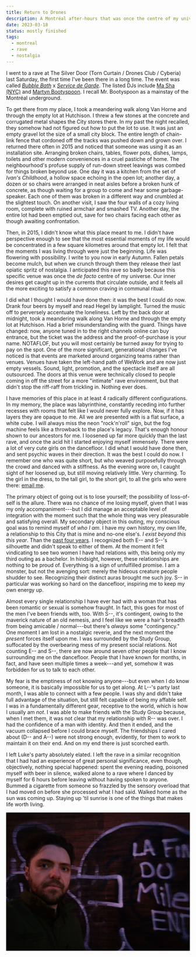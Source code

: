 ```yaml
---
title: Return to Drones
description: A Montréal after-hours that was once the centre of my universe.
date: 2023-03-18
status: mostly finished
tags:
  - montreal
  - rave
  - nostalgia
---
```


I went to a rave at The Silver Door (Torn Curtain / Drones Club / Cyberia) last Saturday, the first time I've been there in a long time. The event was called [*Bubble Bath*](https://www.instagram.com/bubblebathmtl/) x [*Service de Garde*](https://www.instagram.com/servicedegarde/). The listed DJs include [Ma Sha (NYC)](https://soundcloud.com/masha-ny) and [Martyn Bootyspoon](https://soundcloud.com/mbootyspoon). I recall Mr. Bootyspoon as a mainstay of the Montréal underground.

To get there from my place, I took a meandering walk along Van Horne and through the empty lot at Hutchison. I threw a few stones at the concrete and corrugated metal shapes the City stores there. In my past the night recalled, they somehow had not figured out how to put the lot to use. It was just an empty gravel lot the size of a small city block. The entire length of chain-link fence that cordoned off the tracks was pushed down and grown over. I returned there often in 2015 and noticed that someone was using it as an installation site. Arranging broken chairs, tables, flower pots, dishes, lamps, toilets and other modern conveniences in a cruel pastiche of home. The neighbourhood's profuse supply of run-down street leavings was combed for things broken beyond use. One day it was a kitchen from the set of *Ivan's Childhood*, a hollow space echoing in the open lot; another day, a dozen or so chairs were arranged in neat aisles before a broken hunk of concrete, as though waiting for a group to come and hear some garbage-speaker. Each one of them was broken in a different way and crumbled at the slightest touch. On another visit, I saw the four walls of a cozy living room, complete with ruined armchair and smashed TV. Another day, the entire lot had been emptied out, save for two chairs facing each other as though awaiting confrontation.

Then, in 2015, I didn't know what this place meant to me. I didn't have perspective enough to see that the most essential moments of my life would be concentrated in a few square kilometres around that empty lot. I felt that the moments I was living through were just the beginning. Life was flowering with possibility. I write to you now in early Autumn. Fallen petals become mulch, but when we crunch through them they release their last opiatic spritz of nostalgia. I anticipated this rave so badly because this specific venue was once the *de facto* centre of my universe. Our inner desires get caught up in the currents that circulate outside, and it feels all the more exciting to satisfy a common craving in communal ritual. 

I did what I thought I would have done then: it was the best I could do now. Drank four beers by myself and read Hegel by lamplight. Turned the music off to perversely accentuate the loneliness. Left by the back door at midnight, took a meandering walk along Van Horne and through the empty lot at Hutchison. Had a brief misunderstanding with the guard. Things have changed: now, anyone tuned in to the right channels online can buy entrance, but the ticket was the address and the proof-of-purchase is your name. NOTAFLOF, but you will most certainly be turned away for trying to pay on the spot. One of the more significant, generational changes I've noticed is that events are marketed around organizing teams rather than venues. Venues have taken the left-hand path of WeWork and are now just empty vessels. Sound, light, promotion, and the spectacle itself are all outsourced. The doors at this venue were technically closed to people coming in off the street for a more "intimate" rave environment, but that didn't stop the riff-raff from trickling in. Nothing ever does.

I have memories of this place in at least 4 radically different configurations. In my memory, the place was labyrinthine, constantly receding into further recesses with rooms that felt like I would never fully explore. Now, if it has layers they are opaque to me. All we are presented with is a flat surface, a white cube. I will always miss the neon "rock'n'roll" sign, but the fog machine feels like a throwback to the place's legacy. That's enough honour shown to our ancestors for me. I loosened up far more quickly than the last rave, and once the acid hit I started enjoying myself immensely. There were a lot of very cute girls on the dancefloor. I did what I would have done then, and sent psychic waves in their direction. It was the best I could do now. I remember one who was quite short, but who weaved purposefully through the crowd and danced with a stiffness. As the evening wore on, I caught sight of her loosened up, but still moving relatively little. Very charming. To the girl in the dress, to the tall girl, to the short girl, to all the girls who were there: [email me](/links#contact).

The primary object of going out is to lose yourself; the possibility of loss-of-self is the allure. There was no chance of me losing myself, given that I was my only accompaniment---but I did manage an acceptable level of integration with the moment such that the whole thing was very pleasurable and satisfying overall. My secondary object in this outing, my conscious goal was to remind myself of *who I am*. I have my own history, my own life, a relationship to this City that is mine and no-one else's. *I exist beyond this this year*. Than the [past four years](/diaries#2022-12-07). I recognized both E-- and S--'s silhouette and didn't speak to either of them. At the moment it felt vindicating to see two women I have had relations with, this being only my third outing as a bachelor. In hindsight, however, these relationships are nothing to be proud of. Everything is a sign of unfulfilled promise. I am a monster, but not the avenging sort: merely the hideous creature people shudder to see. Recognizing their distinct auras brought me such joy. S-- in particular was working so hard on the dancefloor, inspiring me to keep my own energy up.

Almost every single relationship I have ever had with a woman that has been romantic or sexual is somehow fraught. In fact, this goes for most of the men I've been friends with, too. With S--, it's contingent, owing to the maverick nature of an old nemesis, and I feel like we were a hair's breadth from being amicable / normal---but there's *always* some "contingency." One moment I am lost in a nostalgic reverie, and the next moment the *present* forces itself upon me. I was surrounded by the Study Group, suffocated by the overbearing mess of my present social relations. Not counting E-- and S--, there are now around seven other people that I know surrounding me on the dancefloor. People that I have known for months, in fact, and have seen multiple times a week---and yet, somehow it was forbidden for us to talk to each other. 

My fear is the emptiness of not knowing anyone---but even when I do know someone, it is basically impossible for us to get along. At L--'s party last month, I was able to connect with a few people. I was shy and didn't take full advantage of the situation, but still felt capable of being my affable self. I was in a fundamentally different gear, receptive to the world, which is how I usually am *not*. I was able to make friends with the Study Group because, when I met them, it was not clear that my relationship with R-- was over. I had the confidence of a man with identity. And then it ended, and the vacuum collapsed before I could brace myself. The friendships I cared about (D-- and A--) were not strong enough, evidently, for them to work to maintain it on their end. And on my end there is just scorched earth.

I left Luke's party absolutely elated. I left the rave in a similar recognition that I had had an experience of great personal significance, even though, objectively, nothing special happened: spent the evening reading, poisoned myself with beer in silence, walked alone to a rave where I danced by myself for 6 hours before leaving without having spoken to anyone. Bummed a cigarette from someone so frazzled by the sensory overload that I had moved on before she processed what I had said. Walked home as the sun was coming up. Staying up 'til sunrise is one of the things that makes life worth living.

![The author on his way home.](/assets/images/IMG_20230312_064832_807.jpg)
